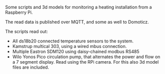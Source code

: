Some scripts and 3d models for monitoring a heating installation from a Raspberry Pi. 

The read data is published over MQTT, and some as well to Domoticz. 

The scripts read out:
- All ds18b20 connected temperature sensors to the system. 
- Kamstrup multical 303, using a wired mbus connection.
- Multiple Eastron SDM120 using daisy-chained modbus RS485
- Wilo Yonos Pico circulation pump, that alternates the power and flow on a 7 segment display. Read using the RPi camera. For this also 3d model files are included. 



